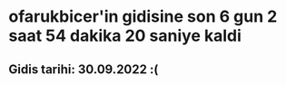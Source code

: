 # ofarukbicer'in gidisine son 6 gun 2 saat 54 dakika 20 saniye kaldi

## Gidis tarihi: 30.09.2022 :(